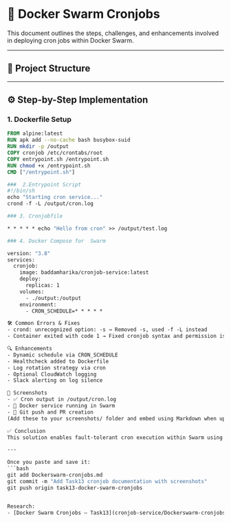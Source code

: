 # 🚀 Docker Swarm Cronjobs

This document outlines the steps, challenges, and enhancements involved in deploying cron jobs within Docker Swarm.

---

## 🧩 Project Structure

---

## ⚙️ Step-by-Step Implementation

### 1. Dockerfile Setup

```dockerfile
FROM alpine:latest
RUN apk add --no-cache bash busybox-suid
RUN mkdir -p /output
COPY cronjob /etc/crontabs/root
COPY entrypoint.sh /entrypoint.sh
RUN chmod +x /entrypoint.sh
CMD ["/entrypoint.sh"]

###  2.Entrypoint Script
#!/bin/sh
echo "Starting cron service..."
crond -f -L /output/cron.log

### 3. Cronjobfile

* * * * * echo "Hello from cron" >> /output/test.log

### 4. Docker Compose for  Swarm

version: "3.8"
services:
  cronjob:
    image: baddamharika/cronjob-service:latest
    deploy:
      replicas: 1
    volumes:
      - ./output:/output
    environment:
      - CRON_SCHEDULE=* * * * *

🛠️ Common Errors & Fixes
- crond: unrecognized option: -s → Removed -s, used -f -L instead
- Container exited with code 1 → Fixed cronjob syntax and permission issues

🔍 Enhancements
- Dynamic schedule via CRON_SCHEDULE
- Healthcheck added to Dockerfile
- Log rotation strategy via cron
- Optional CloudWatch logging
- Slack alerting on log silence

📸 Screenshots
- ✅ Cron output in /output/cron.log
- 🐳 Docker service running in Swarm
- 🐙 Git push and PR creation
(Add these to your screenshots/ folder and embed using Markdown when uploading to GitHub)

✅ Conclusion
This solution enables fault-tolerant cron execution within Swarm using a minimal image and dynamic configuration. With observability, alerting, and scalable scheduling, it's cloud-native and production-ready.

---

Once you paste and save it:
```bash
git add Dockerswarm-cronjobs.md 
git commit -m "Add Task13 cronjob documentation with screenshots"
git push origin task13-docker-swarm-cronjobs


Research:
- [Docker Swarm Cronjobs — Task13](cronjob-service/Dockerswarm-cronjobs.md)


